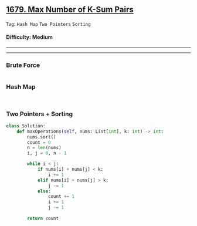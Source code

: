 ## [1679. Max Number of K-Sum Pairs](https://leetcode.com/problems/max-number-of-k-sum-pairs)

```Tag```: ```Hash Map``` ```Two Pointers``` ```Sorting```

#### Difficulty: Medium

---

---

### Brute Force

```Python

```

### Hash Map

```Python

```

```Python

```

### Two Pointers + Sorting

```Python
class Solution:
    def maxOperations(self, nums: List[int], k: int) -> int:
        nums.sort()
        count = 0
        n = len(nums)
        i, j = 0, n - 1

        while i < j:
            if nums[i] + nums[j] < k:
                i += 1
            elif nums[i] + nums[j] > k:
                j -= 1
            else:
                count += 1
                i += 1
                j -= 1
            
        return count
```
